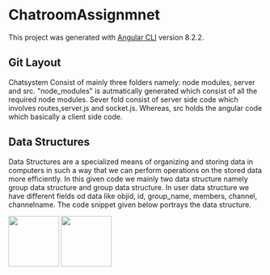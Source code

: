 # ChatroomAssignmnet

This project was generated with [Angular CLI](https://github.com/angular/angular-cli) version 8.2.2.

## Git Layout
 Chatsystem Consist of mainly three folders namely: node modules, server and src. "node_modules" is autmatically generated which consist of all the required node modules. Sever fold consist of server side code which involves routes,server.js and socket.js. Whereas, src holds the angular code which basically a client side code.

 ## Data Structures
 Data Structures are a specialized means of organizing and storing data in computers in such a way that we can perform operations on the stored data more efficiently. In this given code we mainly two data structure namely group data structure and group data structure. In user data structure we have different fields od data like 
 objid, id, group_name, members, channel, channelname. The code snippet given below portrays the data structure.

 <img src="images/images/data_structure_group.JPG" width="100">
 <img src="images/images/data_structure_group.JPG" width="100">
 


